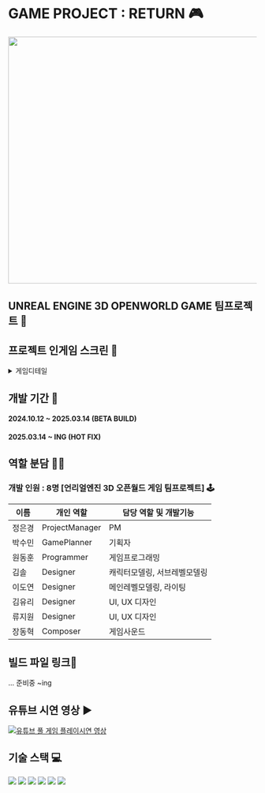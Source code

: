 # GAME PROJECT : RETURN 🎮
<img width="800" height="500" src="https://github.com/user-attachments/assets/b69fb898-5c51-475d-9482-910d573e6c84">

## UNREAL ENGINE 3D OPENWORLD GAME 팀프로젝트 👥

## 프로젝트 인게임 스크린 🔎
<details>
<summary>게임디테일</summary> 
<div markdown="1">

#### 게임 스크린샷1
<img width="600" src="https://github.com/user-attachments/assets/06abbb43-9b94-4c7d-8096-6c745e8a264b">

#### 게임 스크린샷2
<img width="600" src="https://github.com/user-attachments/assets/a39e0ba2-2dfd-464e-b70e-9ab6aa7dd590">

#### 게임 스크린샷3
<img width="600" src="https://github.com/user-attachments/assets/e5f0f2e8-29ec-4cf1-a0e2-7f365bb32727">

#### 게임 스크린샷4
<img width="600" src="https://github.com/user-attachments/assets/8ad8e020-d06d-47ad-a83a-a45f0b6f5003">

#### 게임 스크린샷5
<img width="600" src="https://github.com/user-attachments/assets/17b2b2b5-53a0-41b2-b15a-876d54fabd03">

#### 게임 스크린샷6
<img width="600" src="https://github.com/user-attachments/assets/699be594-12de-464b-9ba4-ed6b9153f818">

#### 게임 스크린샷7
<img width="600" src="https://github.com/user-attachments/assets/e08edeaa-fabf-4af7-96e1-53c4dd0a7602">

</div>
</details>

## 개발 기간 📅
#### 2024.10.12 ~ 2025.03.14 (BETA BUILD)
#### 2025.03.14 ~ ING (HOT FIX)

## 역할 분담 🧑‍💻
### 개발 인원 : 8명 [언리얼엔진 3D 오픈월드 게임 팀프로젝트] 🕹️
| 이름 | 개인 역할 | 담당 역할 및 개발기능 |
| ------ | ---------- | ------ |
| 정은경 | ProjectManager | PM |
| 박수민 | GamePlanner | 기획자 |
| 원동훈 | Programmer | 게임프로그래밍 |
| 김솔 | Designer | 캐릭터모델링, 서브레벨모델링 |
| 이도연 | Designer | 메인레벨모델링, 라이팅 |
| 김유리 | Designer | UI, UX 디자인 |
| 류지원 | Designer | UI, UX 디자인 |
| 장동혁 | Composer | 게임사운드 |

## 빌드 파일 링크🔗
... 준비중 ~ing

## 유튜브 시연 영상 ▶️
[![유튜브 풀 게임 플레이시연 영상](https://img.shields.io/badge/Youtube-ff0000?style=for-the-badge&logo=youtube&logoColor=white)](https://youtu.be/kfC3YvSk6WI)
## 기술 스택 💻
<img src="https://img.shields.io/badge/unrealengine-%23313131.svg?style=for-the-badge&logo=unrealengine&logoColor=white&color=blue">  
<img src="https://img.shields.io/badge/c++-%2300599C.svg?style=for-the-badge&logo=c%2B%2B&logoColor=white&color=red">  
<img src="https://img.shields.io/badge/blender-%23F5792A.svg?style=for-the-badge&logo=blender&logoColor=white">  
<img src="https://img.shields.io/badge/3ds%20Max-%23007ACC.svg?style=for-the-badge&logo=autodesk&logoColor=white">  
<img src="https://img.shields.io/badge/substance%20painter-%23FF2D20.svg?style=for-the-badge&logo=adobe&logoColor=white">  
<img src="https://img.shields.io/badge/Figma-F24E1E?style=for-the-badge&logo=figma&logoColor=white"/>

